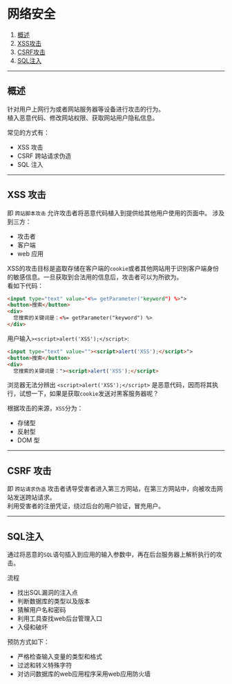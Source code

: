 # 网络安全

1. [概述](#1)
2. [XSS攻击](#2)
3. [CSRF攻击](#3)
4. [SQL注入](#4)
---

## <a id="1">概述</a>

针对用户上网行为或者网站服务器等设备进行攻击的行为。  
植入恶意代码、修改网站权限、获取网站用户隐私信息。  

常见的方式有：
* XSS 攻击
* CSRF 跨站请求伪造
* SQL 注入

---

## <a id="2">XSS 攻击</a>

即 `跨站脚本攻击` 允许攻击者将恶意代码植入到提供给其他用户使用的页面中。
涉及到三方：
* 攻击者
* 客户端
* web 应用

XSS的攻击目标是盗取存储在客户端的`cookie`或者其他网站用于识别客户端身份的敏感信息。一旦获取到合法用的信息后，攻击者可以为所欲为。  
看如下代码：
```html
<input type="text" value="<%= getParameter("keyword") %>">
<button>搜索</button>
<div>
  您搜索的关键词是：<%= getParameter("keyword") %>
</div>
```
用户输入`><script>alert('XSS');</script>`:
```html
<input type="text" value=""><script>alert('XSS');</script>">
<button>搜索</button>
<div>
  您搜索的关键词是："><script>alert('XSS');</script>
```

浏览器无法分辨出 `<script>alert('XSS');</script>` 是恶意代码，因而将其执行，试想一下，如果是获取`cookie`发送对黑客服务器呢？

根据攻击的来源，`XSS`分为：
* 存储型
* 反射型
* DOM 型

---

## <a id="3">CSRF 攻击</a>

即 `跨站请求伪造` 攻击者诱导受害者进入第三方网站，在第三方网站中，向被攻击网站发送跨站请求。  
利用受害者的注册凭证，绕过后台的用户验证，冒充用户。

---

## <a id="4">SQL注入</a>

通过将恶意的`SQL`语句插入到应用的输入参数中，再在后台服务器上解析执行的攻击。

流程  
* 找出SQL漏洞的注入点
* 判断数据库的类型以及版本
* 猜解用户名和密码
* 利用工具查找web后台管理入口
* 入侵和破坏

预防方式如下：

* 严格检查输入变量的类型和格式
* 过滤和转义特殊字符
* 对访问数据库的web应用程序采用web应用防火墙
